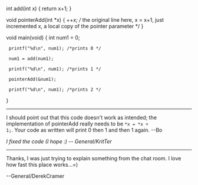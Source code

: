     
int add(int x)
{
    return x+1;
}

void pointerAdd(int *x)
{
     ++*x; /* the original line here, x = x+1, just incremented x, a local copy of the pointer parameter */
}

void main(void)
{
     int num1 = 0;

     printf("%d\n", num1); /*prints 0 */

     num1 = add(num1);

     printf("%d\n", num1); /*prints 1 */

     pointerAdd(&num1);

     printf("%d\n", num1); /*prints 2 */
}


----

I should point out that this code doesn't work as intended; the implementation of pointerAdd really needs to be <code>*x = *x + 1;</code>.  Your code as written will print 0 then 1 and then 1 again. --Bo

*I fixed the code (I hope :) -- General/KritTer*

----

Thanks, I was just trying to explain something from the chat room.  I love how fast this place works...=)

--General/DerekCramer